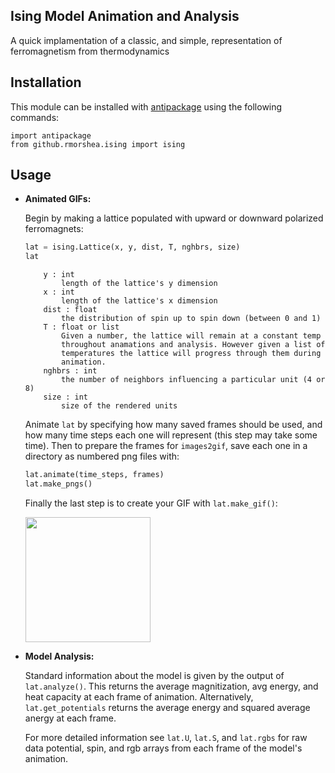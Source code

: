 ## Ising Model Animation and Analysis

A quick implamentation of a classic, and simple, representation
of ferromagnetism from thermodynamics

## Installation

This module can be installed with
[antipackage](https://github.com/ellisonbg/antipackage)
using the following commands:

```
import antipackage
from github.rmorshea.ising import ising
```

## Usage

+ **Animated GIFs:**

	Begin by making a lattice populated with upward or downward polarized ferromagnets:

	```python
	lat = ising.Lattice(x, y, dist, T, nghbrs, size)
	lat
	```

	```
        y : int
            length of the lattice's y dimension
        x : int
            length of the lattice's x dimension
        dist : float
            the distribution of spin up to spin down (between 0 and 1)
        T : float or list
            Given a number, the lattice will remain at a constant temp
            throughout anamations and analysis. However given a list of
            temperatures the lattice will progress through them during
            animation.
        nghbrs : int
            the number of neighbors influencing a particular unit (4 or 8)
        size : int
            size of the rendered units
	```

	Animate `lat` by specifying how many saved frames should be used,
	and how many time steps each one will represent (this step may take some time).
	Then to prepare the frames for `images2gif`, save each one in a directory as
	numbered png files with:

	```python
	lat.animate(time_steps, frames)
	lat.make_pngs()
	```
	
	Finally the last step is to create your GIF with `lat.make_gif()`:

	<img width=200 height=200 src="https://raw.githubusercontent.com/rmorshea/ising/master/docs/Teq1.5.GIF">

+ **Model Analysis:**

	Standard information about the model is given by the output of `lat.analyze()`. This returns the average magnitization, avg energy, and heat capacity at each frame of animation. Alternatively, `lat.get_potentials` returns the average energy and squared average anergy at each frame.

	For more detailed information see `lat.U`, `lat.S`, and `lat.rgbs` for raw data potential, spin, and rgb arrays from each frame of the model's animation.